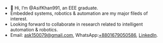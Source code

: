 - 👋 Hi, I’m @AsifKhan991, an EEE graduate.
- Embedded systems, robotics & automation are my major fileds of interest.
- Looking forward to collaborate in research related to intelligent automation & robotics.
- Email: ask150079@gmail.com, WhatsApp:[+8801679050586](), [LinkedIn](https://www.linkedin.com/in/md-asifuzzaman-khan-6117a2147/).

<!---
AsifKhan991/AsifKhan991 is a ✨ special ✨ repository because its `README.md` (this file) appears on your GitHub profile.
You can click the Preview link to take a look at your changes.
--->

